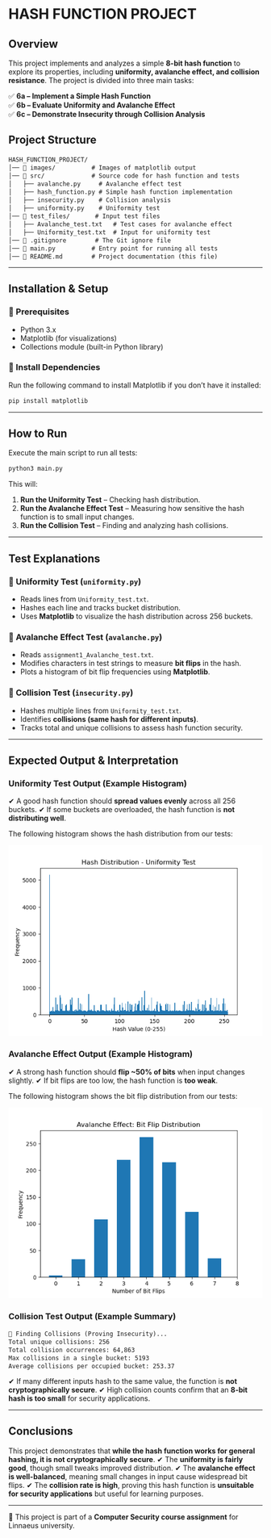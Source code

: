 # **HASH FUNCTION PROJECT**

## **Overview**
This project implements and analyzes a simple **8-bit hash function** to explore its properties, including **uniformity, avalanche effect, and collision resistance**. The project is divided into three main tasks:

✅ **6a – Implement a Simple Hash Function**  
✅ **6b – Evaluate Uniformity and Avalanche Effect**  
✅ **6c – Demonstrate Insecurity through Collision Analysis**  

## **Project Structure**
```
HASH_FUNCTION_PROJECT/
│── 📂 images/          # Images of matplotlib output
│── 📂 src/             # Source code for hash function and tests
│   ├── avalanche.py     # Avalanche effect test
│   ├── hash_function.py # Simple hash function implementation
│   ├── insecurity.py    # Collision analysis
│   ├── uniformity.py    # Uniformity test
│── 📂 test_files/       # Input test files
│   ├── Avalanche_test.txt   # Test cases for avalanche effect
│   ├── Uniformity_test.txt  # Input for uniformity test
│── 📜 .gitignore        # The Git ignore file
│── 📜 main.py          # Entry point for running all tests
│── 📜 README.md        # Project documentation (this file)
```

---

## **Installation & Setup**
### **🔹 Prerequisites**
- Python 3.x
- Matplotlib (for visualizations)
- Collections module (built-in Python library)

### **🔹 Install Dependencies**
Run the following command to install Matplotlib if you don’t have it installed:
```bash
pip install matplotlib
```

---

## **How to Run**
Execute the main script to run all tests:
```bash
python3 main.py
```
This will:
1. **Run the Uniformity Test** – Checking hash distribution.
2. **Run the Avalanche Effect Test** – Measuring how sensitive the hash function is to small input changes.
3. **Run the Collision Test** – Finding and analyzing hash collisions.

---

## **Test Explanations**
### **🔹 Uniformity Test (`uniformity.py`)**
- Reads lines from `Uniformity_test.txt`.
- Hashes each line and tracks bucket distribution.
- Uses **Matplotlib** to visualize the hash distribution across 256 buckets.

### **🔹 Avalanche Effect Test (`avalanche.py`)**
- Reads `assignment1_Avalanche_test.txt`.
- Modifies characters in test strings to measure **bit flips** in the hash.
- Plots a histogram of bit flip frequencies using **Matplotlib**.

### **🔹 Collision Test (`insecurity.py`)**
- Hashes multiple lines from `Uniformity_test.txt`.
- Identifies **collisions (same hash for different inputs)**.
- Tracks total and unique collisions to assess hash function security.

---

## **Expected Output & Interpretation**

### **Uniformity Test Output (Example Histogram)**
✔ A good hash function should **spread values evenly** across all 256 buckets.
✔ If some buckets are overloaded, the hash function is **not distributing well**.

The following histogram shows the hash distribution from our tests:

![Uniformity Histogram](images/hash_distibution-uniformity_test.png)

### **Avalanche Effect Output (Example Histogram)**
✔ A strong hash function should **flip ~50% of bits** when input changes slightly.
✔ If bit flips are too low, the hash function is **too weak**.

The following histogram shows the bit flip distribution from our tests:

![Avalanche Effect Histogram](images/bit_flip_distribution-avalanche_effect.png)

### **Collision Test Output (Example Summary)**
```plaintext
🔹 Finding Collisions (Proving Insecurity)...
Total unique collisions: 256
Total collision occurrences: 64,863
Max collisions in a single bucket: 5193
Average collisions per occupied bucket: 253.37
```
✔ If many different inputs hash to the same value, the function is **not cryptographically secure**.
✔ High collision counts confirm that an **8-bit hash is too small** for security applications.

---

## **Conclusions**
This project demonstrates that **while the hash function works for general hashing, it is not cryptographically secure**.
✔ The **uniformity is fairly good**, though small tweaks improved distribution.
✔ The **avalanche effect is well-balanced**, meaning small changes in input cause widespread bit flips.
✔ The **collision rate is high**, proving this hash function is **unsuitable for security applications** but useful for learning purposes.

---

📌 This project is part of a **Computer Security course assignment** for Linnaeus university.

